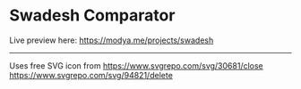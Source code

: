 # Swadesh Comparator

Live preview here: https://modya.me/projects/swadesh

***

Uses free SVG icon from https://www.svgrepo.com/svg/30681/close
https://www.svgrepo.com/svg/94821/delete
